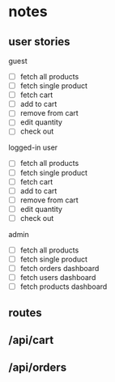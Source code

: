 # notes

## user stories

guest
- [ ] fetch all products
- [ ] fetch single product
- [ ] fetch cart
- [ ] add to cart
- [ ] remove from cart
- [ ] edit quantity
- [ ] check out

logged-in user
- [ ] fetch all products
- [ ] fetch single product
- [ ] fetch cart
- [ ] add to cart
- [ ] remove from cart
- [ ] edit quantity
- [ ] check out

admin
- [ ] fetch all products
- [ ] fetch single product
- [ ] fetch orders dashboard
- [ ] fetch users dashboard
- [ ] fetch products dashboard

## routes

/api/cart
- 

/api/orders
- 
